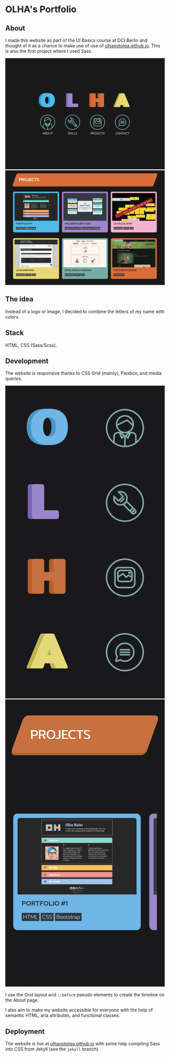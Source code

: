 # OLHA's Portfolio

## About

I made this website as part of the UI Basics course at DCI Berlin and thought of it as a chance to make use of use of [olhanotolga.github.io](olhanotolga.github.io). This is also the first project where I used Sass.

![Olha's portfolio's homepage](./images/screenshots/olhas-portfolio-screenshot.png)
![Olha's portfolio's projects page](./images/screenshots/olhas-portfolio-screenshot-projects.png)

## The idea

Instead of a logo or image, I decided to combine the letters of my name with colors.

## Stack

HTML, CSS (Sass/Scss).

## Development

The website is responsive thanks to CSS Grid (mainly), Flexbox, and media queries.

![Homepage on mobile devices](./images/screenshots/olhas-portfolio-screenshot-mobile.jpg)
![Projects page on mobile devices](./images/screenshots/olhas-portfolio-screenshot-mobile-projects.jpg)

I use the Grid layout and `::before` pseudo elements to create the timeline on the About page.

I also aim to make my website accessible for everyone with the help of semantic HTML, aria attributes, and functional classes.

## Deployment

The website is live at [olhanotolga.github.io](olhanotolga.github.io) with some help compiling Sass into CSS from Jekyll (see the `jekyll` branch).

